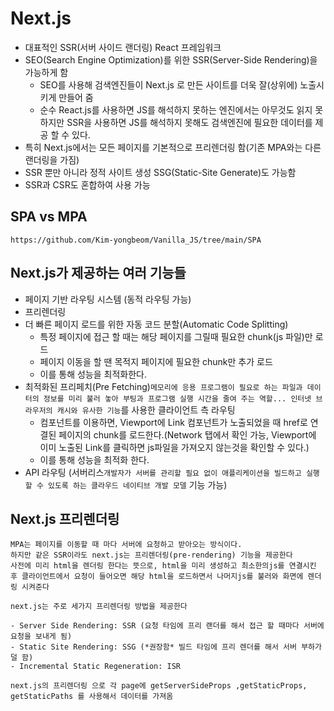 # Next.js
- 대표적인 SSR(서버 사이드 랜더링) React 프레임워크
- SEO(Search Engine Optimization)를 위한 SSR(Server-Side Rendering)을 가능하게 함
    - SEO를 사용해 검색엔진들이 Next.js 로 만든 사이트를 더욱 잘(상위에) 노출시키게 만들어 줌
    - 순수 React.js를 사용하면 JS를 해석하지 못하는 엔진에서는 아무것도 읽지 못하지만 SSR을 사용하면 JS를 해석하지 못해도 검색엔진에 필요한 데이터를 제공 할 수 있다.
- 특히 Next.js에서는 모든 페이지를 기본적으로 프리렌더링 함(기존 MPA와는 다른 랜더링을 가짐)
- SSR 뿐만 아니라 정적 사이트 생성 SSG(Static-Site Generate)도 가능함
- SSR과 CSR도 혼합하여 사용 가능

## SPA vs MPA
```
https://github.com/Kim-yongbeom/Vanilla_JS/tree/main/SPA
```

## Next.js가 제공하는 여러 기능들
- 페이지 기반 라우팅 시스템 (동적 라우팅 가능)
- 프리렌더링
- 더 빠른 페이지 로드를 위한 자동 코드 분할(Automatic Code Splitting)
    - 특정 페이지에 접근 할 때는 해당 페이지를 그릴때 필요한 chunk(js 파일)만 로드
    - 페이지 이동을 할 땐 목적지 페이지에 필요한 chunk만 추가 로드
    - 이를 통해 성능을 최적화한다.
- 최적화된 프리페치(Pre Fetching)```메모리에 응용 프로그램이 필요로 하는 파일과 데이터의 정보를 미리 불러 놓아 부팅과 프로그램 실행 시간을 줄여 주는 역할... 인터넷 브라우저의 캐시와 유사한 기능```를 사용한 클라이언트 측 라우팅
    - <Link> 컴포넌트를 이용하면, Viewport에 Link 컴포넌트가 노출되었을 때 href로 연결된 페이지의 chunk를 로드한다.(Network 탭에서 확인 가능, Viewport에 이미 노출된 Link를 클릭하면 js파일을 가져오지 않는것을 확인할 수 있다.)
    - 이를 통해 성능을 최적화 한다.
- API 라우팅 (서버리스```개발자가 서버를 관리할 필요 없이 애플리케이션을 빌드하고 실행할 수 있도록 하는 클라우드 네이티브 개발 모델``` 기능 가능)

## Next.js 프리렌더링
```
MPA는 페이지를 이동할 때 마다 서버에 요청하고 받아오는 방식이다.
하지만 같은 SSR이라도 next.js는 프리렌더링(pre-rendering) 기능을 제공한다
사전에 미리 html을 렌더링 한다는 뜻으로, html을 미리 생성하고 최소한의js를 연결시킨 후 클라이언트에서 요청이 들어오면 해당 html을 로드하면서 나머지js를 불러와 화면에 렌더링 시켜준다

next.js는 주로 세가지 프리렌더링 방법을 제공한다

- Server Side Rendering: SSR (요청 타임에 프리 랜더를 해서 접근 할 때마다 서버에 요청을 보내게 됨)
- Static Site Rendering: SSG (*권장함* 빌드 타임에 프리 렌더를 해서 서버 부하가 덜 함)
- Incremental Static Regeneration: ISR

next.js의 프리렌더링 으로 각 page에 getServerSideProps ,getStaticProps, getStaticPaths 를 사용해서 데이터를 가져옴
```
